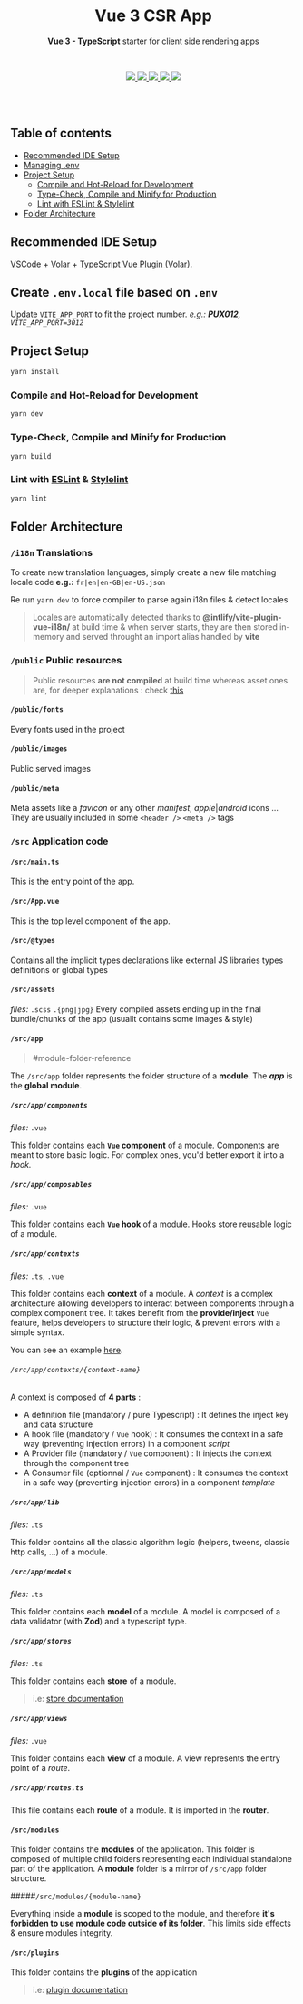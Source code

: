 
<p align="center">
  <h1 align="center">Vue 3 CSR App</h1>
  <p align="center">
     <strong>Vue 3 - TypeScript</strong> starter for client side rendering apps
  </p>
</p>
<br/>
<p align="center">
    <a href="https://vuejs.org">
    <img src="https://img.shields.io/badge/Vue3-41B883?logo=vuedotjs&logoColor=364659" />
    </a>
    <a href="https://vitejs.dev">
    <img src="https://img.shields.io/badge/Vite-9e54f3?logo=vite&logoColor=f6c84c" />
    </a>
    <a href="https://www.typescriptlang.org">
    <img src="https://img.shields.io/badge/TypeScript-4377c0?logo=typescript&logoColor=ffffff" />
    </a>
    <a href="https://eslint.org">
    <img src="https://img.shields.io/badge/ESLint-4f38bc?logo=eslint&logoColor=ffffff" />
    </a>
    <a href="https://stylelint.io">
    <img src="https://img.shields.io/badge/StyleLint-black?logo=stylelint&logoColor=ffffff" />
    </a>
</p>

<br/>
<br/>

## Table of contents

- [Recommended IDE Setup](#recommended-ide-setup)
- [Managing .env](#env)
- [Project Setup](#project-setup)
  - [Compile and Hot-Reload for Development](#project-setup-dev)
  - [Type-Check, Compile and Minify for Production](#project-setup-build)
  - [Lint with ESLint & Stylelint](#project-setup-lint)
- [Folder Architecture](#folder-architecture)

<h2 id="recommended-ide-setup">Recommended IDE Setup</h2>

[VSCode](https://code.visualstudio.com/) + [Volar](https://marketplace.visualstudio.com/items?itemName=Vue.volar) + [TypeScript Vue Plugin (Volar)](https://marketplace.visualstudio.com/items?itemName=Vue.vscode-typescript-vue-plugin).

<h2 id="env">Create <code>.env.local</code> file based on <code>.env</code></h2>

Update `VITE_APP_PORT` to fit the project number.
*e.g.: **PUX012**, `VITE_APP_PORT=3012`*

<h2 id="project-setup">Project Setup</h2>

```sh
yarn install
```

<h3 id="project-setup-dev">Compile and Hot-Reload for Development</h3>  

```sh
yarn dev
```

<h3 id="project-setup-build"> Type-Check, Compile and Minify for Production</h3>

```sh
yarn build
```

<h3 id="project-setup-lint"> Lint with <a href="https://eslint.org">ESLint</a> & <a href="https://stylelint.io">Stylelint</a></h3>

```sh
yarn lint
```

<h2 id="folder-architecture">Folder Architecture</h2>

### `/i18n` Translations

To create new translation languages, simply create a new file matching locale code
**e.g.:** `fr|en|en-GB|en-US.json`

Re run `yarn dev` to force compiler to parse again i18n files & detect locales
> Locales are automatically detected thanks to **@intlify/vite-plugin-vue-i18n/** at build time & when server starts, they are then stored in-memory and served throught an import alias handled by **vite**

### `/public` Public resources

> Public resources **are not compiled** at build time whereas asset ones are, for deeper explanations : check [this](https://vitejs.dev/guide/assets.html) 

#### `/public/fonts`
Every fonts used in the project

#### `/public/images`
Public served images

#### `/public/meta`
Meta assets like a *favicon* or any other *manifest*, *apple*|*android* icons ... They are usually included in some `<header />` `<meta />` tags

### `/src` Application code

#### `/src/main.ts`

This is the entry point of the app.

#### `/src/App.vue`

This is the top level component of the app.

#### `/src/@types`
Contains all the implicit types declarations like external JS libraries types definitions or global types

#### `/src/assets`
*files:* `.scss` `.{png|jpg}`
Every compiled assets ending up in the final bundle/chunks of the app (usuallt contains some images & style)

#### `/src/app`
>#module-folder-reference

The `/src/app` folder represents the folder structure of a **module**.
The ***app*** is the **global module**.

##### `/src/app/components`
*files:* `.vue`

This folder contains each **`Vue` component** of a module.
Components are meant to store basic logic. For complex ones, you'd better export it into a *hook.*

##### `/src/app/composables`
*files:* `.vue`

This folder contains each **`Vue` hook** of a module.
Hooks store reusable logic of a module.

##### `/src/app/contexts`
*files:* `.ts`, `.vue`

This folder contains each **context** of a module.
A *context* is a complex architecture allowing developers to interact between components through a complex component tree.
It takes benefit from the **provide/inject** `Vue` feature, helps developers to structure their logic, & prevent errors with a simple syntax.

You can see an example [here](https://gitlab.com/patriarche/vuejs-3/vue-3-csr-app/-/snippets/2528922).

###### `/src/app/contexts/{context-name}`

A context is composed of **4 parts** :

- A definition file (mandatory / pure Typescript) : It defines the inject key and data structure
- A hook file (mandatory / `Vue` hook) : It consumes the context in a safe way (preventing injection errors) in a component *script*
- A Provider file (mandatory / `Vue` component) : It injects the context through the component tree
- A Consumer file (optionnal / `Vue` component) : It consumes the context in a safe way (preventing injection errors) in a component *template*

##### `/src/app/lib`
*files:* `.ts`

This folder contains all the classic algorithm logic (helpers, tweens, classic http calls, ...) of a module.

##### `/src/app/models`
*files:* `.ts`

This folder contains each **model** of a module.
A model is composed of a data validator (with **Zod**) and a typescript type.

##### `/src/app/stores`
*files:* `.ts`

This folder contains each **store** of a module.
> i.e: [store documentation](https://pinia.vuejs.org/)

##### `/src/app/views`
*files:* `.vue`

This folder contains each **view** of a module.
A view represents the entry point of a *route*.

##### `/src/app/routes.ts`

This file contains each **route** of a module. It is imported in the **router**.

#### `/src/modules`

This folder contains the **modules** of the application. This folder is composed of multiple child folders representing each individual standalone part of the application.
A **module** folder is a mirror of `/src/app` folder structure.

#####`/src/modules/{module-name}`

Everything inside a **module** is scoped to the module, and therefore **it's forbidden to use module code outside of its folder**.
This limits side effects & ensure modules integrity.

#### `/src/plugins`

This folder contains the **plugins** of the application
> i.e: [plugin documentation](https://vuejs.org/guide/reusability/plugins.html)